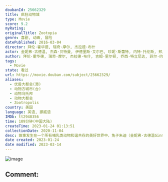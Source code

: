 ```yaml
---
doubanId: 25662329
title: 疯狂动物城
type: Movie
score: 9.2
myRating: 
originalTitle: Zootopia
genre: 喜剧, 动画, 冒险
datePublished: 2016-03-04
director: 拜伦·霍华德, 瑞奇·摩尔, 杰拉德·布什
actor: 金妮弗·古德温, 杰森·贝特曼, 伊德里斯·艾尔巴, 珍妮·斯蕾特, 内特·托伦斯, 邦尼·亨特, 唐·雷克, 汤米·钟, ·西蒙斯, 奥克塔维亚·斯宾瑟, 艾伦·图代克, 夏奇拉, 雷蒙德·, 德拉·萨巴, 莫里斯·拉马奇, 菲尔·约翰斯顿, 约翰·迪·马吉欧, 凯蒂·洛斯, 吉塔·雷迪, 杰西·科尔蒂, 汤米·利斯特, 乔希·达拉斯, 瑞奇·摩尔, 凯斯·索西, 彼得·曼斯布里奇, 拜伦·霍华德, 杰拉德·布什, 马克·史密斯, 乔西·特立尼达, 约翰·拉维尔, 克里斯汀·贝尔, 吉尔·科德斯, 梅利莎·古德温, 黄子华, 蔡依林, 容祖儿, 季冠霖, 戴维德·迪格斯, 佟心竹, 张震, 尼古拉斯·格斯特, 李楠
author: 拜伦·霍华德, 瑞奇·摩尔, 杰拉德·布什, 吉姆·里尔顿, 乔西·特立尼达, 菲尔·约翰斯顿, 珍妮弗·李
tags:
  - Movie
state: 看过
url: https://movie.douban.com/subject/25662329/
aliases:
  - 优兽大都会(港)
  - 动物方城市(台)
  - 动物乌托邦
  - 动物大都会
  - Zootropolis
country: 美国
language: 英语, 挪威语
IMDb: tt2948356
time: 109分钟(中国大陆)
createTime: 2023-01-24 01:13:51
collectionDate: 2020-11-04
desc: 故事发生在一个所有哺乳类动物和谐共存的美好世界中，兔子朱迪（金妮弗·古德温GinniferGoodwin配音）从小就梦想着能够成为一名惩恶扬善的刑警，凭借着智慧和努力，朱迪成功的从警校中毕业进入...
date created: 2023-01-24
date modified: 2023-03-14
---
```


![image](p2614500649.jpg)

Comment:
---

